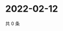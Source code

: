 # 2022-02-12

共 0 条

<!-- BEGIN WEIBO -->
<!-- 最后更新时间 Sat Feb 12 2022 21:14:15 GMT+0800 (China Standard Time) -->

<!-- END WEIBO -->
